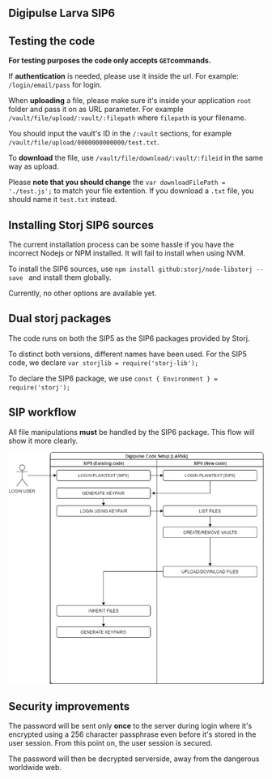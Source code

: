 Digipulse Larva SIP6
--------------------

## Testing the code
**For testing purposes the code only accepts `GET`commands.**

If **authentication** is needed, please use it inside the url.
For example: `/login/email/pass` for login.

When **uploading** a file, please make sure it's inside your application `root` folder and pass it on as URL parameter. For example `/vault/file/upload/:vault/:filepath` where `filepath` is your filename. 

You should input the vault's ID in the `/:vault` sections, for example `/vault/file/upload/0000000000000/test.txt`.

To **download** the file, use `/vault/file/download/:vault/:fileid` in the same way as upload. 

Please **note that you should change** the `var downloadFilePath = './test.js';` to match your file extention. If you download a `.txt` file, you should name it `test.txt` instead.


## Installing Storj SIP6 sources
The current installation process can be some hassle if you have the incorrect Nodejs or NPM installed.
It will fail to install when using NVM. 

To install the SIP6 sources, use `npm install github:storj/node-libstorj --save ` and install them globally.

Currently, no other options are available yet.


## Dual storj packages

The code runs on both the SIP5 as the SIP6 packages provided by Storj.

To distinct both versions, different names have been used. For the SIP5 code, we declare `var storjlib = require('storj-lib');`

To declare the SIP6 package, we use `const { Environment } = require('storj');`


## SIP workflow

All file manipulations **must** be handled by the SIP6 package. This flow will show it more clearly.

![alt text](https://github.com/dgpdev/dgp-larva-sip6/blob/master/SIP.jpg)


## Security improvements

The password will be sent only **once** to the server during login where it's encrypted using a 256 character passphrase even before it's stored in the user session. From this point on, the user session is secured.

The password will then be decrypted serverside, away from the dangerous worldwide web.
